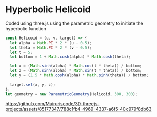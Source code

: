 # Hyperbolic Helicoid

Coded using three.js using the parametric geometry to initiate the hyperbolic function

```js
const Helicoid = (u, v, target) => {
  let alpha = Math.PI * 2 * (u - 0.5);
  let theta = Math.PI * 2 * (v - 0.5);
  let t = 5;
  let bottom = 1 + Math.cosh(alpha) * Math.cosh(theta);

  let x = (Math.sinh(alpha) * Math.cos(t * theta)) / bottom;
  let z = (Math.sinh(alpha) * Math.sin(t * theta)) / bottom;
  let y = (1.5 * Math.cosh(alpha) * Math.sinh(theta)) / bottom;

  target.set(x, y, z);
};
let geometry = new ParametricGeometry(Helicoid, 300, 300);
```

https://github.com/Muiruriscode/3D-threejs-projects/assets/85177347/788c1fb4-4969-4337-a6f5-40c979f8db63

